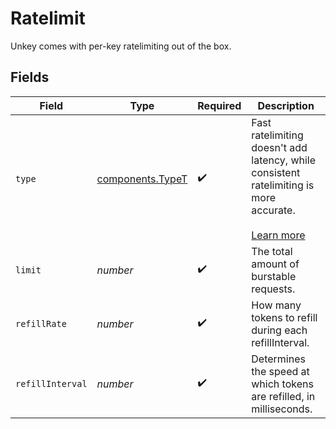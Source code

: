 # Ratelimit

Unkey comes with per-key ratelimiting out of the box.


## Fields

| Field                                                                                                                                              | Type                                                                                                                                               | Required                                                                                                                                           | Description                                                                                                                                        |
| -------------------------------------------------------------------------------------------------------------------------------------------------- | -------------------------------------------------------------------------------------------------------------------------------------------------- | -------------------------------------------------------------------------------------------------------------------------------------------------- | -------------------------------------------------------------------------------------------------------------------------------------------------- |
| `type`                                                                                                                                             | [components.TypeT](../../models/components/typet.md)                                                                                               | :heavy_check_mark:                                                                                                                                 | Fast ratelimiting doesn't add latency, while consistent ratelimiting is more accurate.<br/><br/>[Learn more](https://unkey.dev/docs/features/ratelimiting) |
| `limit`                                                                                                                                            | *number*                                                                                                                                           | :heavy_check_mark:                                                                                                                                 | The total amount of burstable requests.                                                                                                            |
| `refillRate`                                                                                                                                       | *number*                                                                                                                                           | :heavy_check_mark:                                                                                                                                 | How many tokens to refill during each refillInterval.                                                                                              |
| `refillInterval`                                                                                                                                   | *number*                                                                                                                                           | :heavy_check_mark:                                                                                                                                 | Determines the speed at which tokens are refilled, in milliseconds.                                                                                |